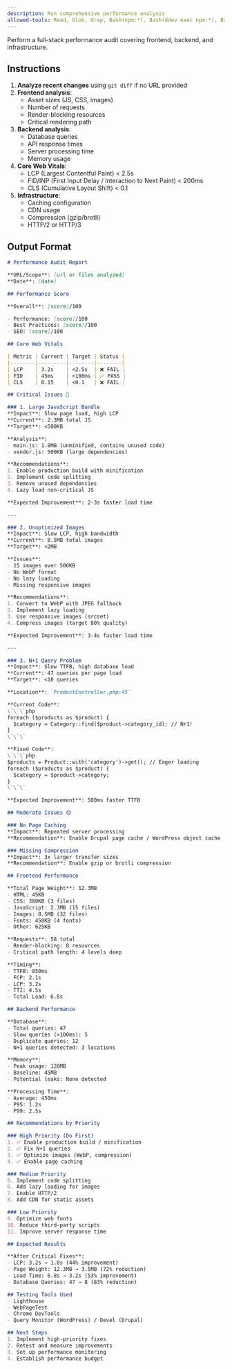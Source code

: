 ```yaml
---
description: Run comprehensive performance analysis
allowed-tools: Read, Glob, Grep, Bash(npm:*), Bash(ddev exec npm:*), Bash(composer:*), Bash(ddev exec composer:*)
---
```


Perform a full-stack performance audit covering frontend, backend, and infrastructure.

## Instructions

1. **Analyze recent changes** using `git diff` if no URL provided
2. **Frontend analysis**:
   - Asset sizes (JS, CSS, images)
   - Number of requests
   - Render-blocking resources
   - Critical rendering path
3. **Backend analysis**:
   - Database queries
   - API response times
   - Server processing time
   - Memory usage
4. **Core Web Vitals**:
   - LCP (Largest Contentful Paint) < 2.5s
   - FID/INP (First Input Delay / Interaction to Next Paint) < 200ms
   - CLS (Cumulative Layout Shift) < 0.1
5. **Infrastructure**:
   - Caching configuration
   - CDN usage
   - Compression (gzip/brotli)
   - HTTP/2 or HTTP/3

## Output Format

```markdown
# Performance Audit Report

**URL/Scope**: [url or files analyzed]
**Date**: [date]

## Performance Score

**Overall**: [score]/100

- Performance: [score]/100
- Best Practices: [score]/100  
- SEO: [score]/100

## Core Web Vitals

| Metric | Current | Target | Status |
|--------|---------|--------|--------|
| LCP    | 3.2s    | <2.5s  | ❌ FAIL |
| FID    | 45ms    | <100ms | ✅ PASS |
| CLS    | 0.15    | <0.1   | ❌ FAIL |

## Critical Issues 🔴

### 1. Large JavaScript Bundle
**Impact**: Slow page load, high LCP
**Current**: 2.3MB total JS
**Target**: <500KB

**Analysis**:
- main.js: 1.8MB (unminified, contains unused code)
- vendor.js: 500KB (large dependencies)

**Recommendations**:
1. Enable production build with minification
2. Implement code splitting
3. Remove unused dependencies
4. Lazy load non-critical JS

**Expected Improvement**: 2-3s faster load time

---

### 2. Unoptimized Images
**Impact**: Slow LCP, high bandwidth
**Current**: 8.5MB total images
**Target**: <2MB

**Issues**:
- 15 images over 500KB
- No WebP format
- No lazy loading
- Missing responsive images

**Recommendations**:
1. Convert to WebP with JPEG fallback
2. Implement lazy loading
3. Use responsive images (srcset)
4. Compress images (target 80% quality)

**Expected Improvement**: 3-4s faster load time

---

### 3. N+1 Query Problem
**Impact**: Slow TTFB, high database load
**Current**: 47 queries per page load
**Target**: <10 queries

**Location**: `ProductController.php:45`

**Current Code**:
\`\`\`php
foreach ($products as $product) {
  $category = Category::find($product->category_id); // N+1!
}
\`\`\`

**Fixed Code**:
\`\`\`php
$products = Product::with('category')->get(); // Eager loading
foreach ($products as $product) {
  $category = $product->category;
}
\`\`\`

**Expected Improvement**: 500ms faster TTFB

## Moderate Issues 🟡

### No Page Caching
**Impact**: Repeated server processing
**Recommendation**: Enable Drupal page cache / WordPress object cache

### Missing Compression
**Impact**: 3x larger transfer sizes
**Recommendation**: Enable gzip or brotli compression

## Frontend Performance

**Total Page Weight**: 12.3MB
- HTML: 45KB
- CSS: 380KB (3 files)
- JavaScript: 2.3MB (15 files)
- Images: 8.5MB (32 files)
- Fonts: 450KB (4 fonts)
- Other: 625KB

**Requests**: 58 total
- Render-blocking: 8 resources
- Critical path length: 4 levels deep

**Timing**:
- TTFB: 850ms
- FCP: 2.1s
- LCP: 3.2s
- TTI: 4.5s
- Total Load: 6.8s

## Backend Performance

**Database**:
- Total queries: 47
- Slow queries (>100ms): 5
- Duplicate queries: 12
- N+1 queries detected: 3 locations

**Memory**:
- Peak usage: 128MB
- Baseline: 45MB
- Potential leaks: None detected

**Processing Time**:
- Average: 450ms
- P95: 1.2s
- P99: 2.5s

## Recommendations by Priority

### High Priority (Do First)
1. ✅ Enable production build / minification
2. ✅ Fix N+1 queries
3. ✅ Optimize images (WebP, compression)
4. ✅ Enable page caching

### Medium Priority
5. Implement code splitting
6. Add lazy loading for images
7. Enable HTTP/2
8. Add CDN for static assets

### Low Priority  
9. Optimize web fonts
10. Reduce third-party scripts
11. Improve server response time

## Expected Results

**After Critical Fixes**:
- LCP: 3.2s → 1.8s (44% improvement)
- Page Weight: 12.3MB → 3.5MB (72% reduction)
- Load Time: 6.8s → 3.2s (53% improvement)
- Database Queries: 47 → 8 (83% reduction)

## Testing Tools Used
- Lighthouse
- WebPageTest
- Chrome DevTools
- Query Monitor (WordPress) / Devel (Drupal)

## Next Steps
1. Implement high-priority fixes
2. Retest and measure improvements
3. Set up performance monitoring
4. Establish performance budget
```
